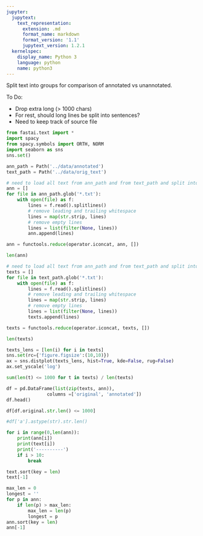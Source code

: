 ```yaml
---
jupyter:
  jupytext:
    text_representation:
      extension: .md
      format_name: markdown
      format_version: '1.1'
      jupytext_version: 1.2.1
  kernelspec:
    display_name: Python 3
    language: python
    name: python3
---
```


Split text into groups for comparison of annotated vs unannotated.

To Do:
* Drop extra long (> 1000 chars)
* For rest, should long lines be split into sentences?
* Need to keep track of source file

```python
from fastai.text import *
import spacy
from spacy.symbols import ORTH, NORM
import seaborn as sns
sns.set()
```

```python
ann_path = Path('../data/annotated')
text_path = Path('../data/orig_text')
```

```python
# need to load all text from ann_path and from text_path and split into sentences/lines
ann = []
for file in ann_path.glob('*.txt'):
    with open(file) as f:
        lines = f.read().splitlines()
        # remove leading and trailing whitespace
        lines = map(str.strip, lines)
        # remove empty lines
        lines = list(filter(None, lines))
        ann.append(lines)
```

```python
ann = functools.reduce(operator.iconcat, ann, [])
```

```python
len(ann)
```

```python
# need to load all text from ann_path and from text_path and split into sentences/lines
texts = []
for file in text_path.glob('*.txt'):
    with open(file) as f:
        lines = f.read().splitlines()
        # remove leading and trailing whitespace
        lines = map(str.strip, lines)
        # remove empty lines
        lines = list(filter(None, lines))
        texts.append(lines)
```

```python
texts = functools.reduce(operator.iconcat, texts, [])
```

```python
len(texts)
```

```python
texts_lens = [len(i) for i in texts]
sns.set(rc={'figure.figsize':(10,10)})
ax = sns.distplot(texts_lens, hist=True, kde=False, rug=False)
ax.set_yscale('log')
```

```python
sum(len(t) <= 1000 for t in texts) / len(texts)
```

```python
df = pd.DataFrame(list(zip(texts, ann)), 
               columns =['original', 'annotated']) 
df.head()
```

```python
df[df.original.str.len() <= 1000]

#df['a'].astype(str).str.len()
```

```python
for i in range(0,len(ann)):
    print(ann[i])
    print(text[i])
    print('----------')
    if i > 10:
        break
```

```python
text.sort(key = len)
text[-1]
```

```python
max_len = 0
longest = ''
for p in ann:
    if len(p) > max_len:
        max_len = len(p)
        longest = p
ann.sort(key = len)
ann[-1]
```
